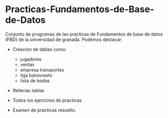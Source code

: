 Practicas-Fundamentos-de-Base-de-Datos
======================================

Conjunto de programas de las practicas de Fundamentos de base de datos (FBD) de la universidad de granada.
Podemos destacar:

*   Creacion de tablas como:
    *   jugadores
    *   ventas
    *   empresa transportes
    *   liga baloncesto
    *   lista de bodas

*   Rellenas tablas

*  Todos los ejercicios de practicas

*  Examen de practicas resuelto.
